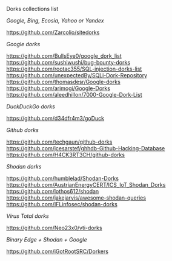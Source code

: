 Dorks collections list



*Google, Bing, Ecosia, Yahoo or Yandex*

https://github.com/Zarcolio/sitedorks


*Google dorks*

https://github.com/BullsEye0/google_dork_list
https://github.com/sushiwushi/bug-bounty-dorks
https://github.com/rootac355/SQL-injection-dorks-list
https://github.com/unexpectedBy/SQLi-Dork-Repository
https://github.com/thomasdesr/Google-dorks
https://github.com/arimogi/Google-Dorks
https://github.com/aleedhillon/7000-Google-Dork-List



*DuckDuckGo dorks*

https://github.com/d34dfr4m3/goDuck


*Github dorks*

https://github.com/techgaun/github-dorks
https://github.com/jcesarstef/ghhdb-Github-Hacking-Database
https://github.com/H4CK3RT3CH/github-dorks



*Shodan dorks*

https://github.com/humblelad/Shodan-Dorks
https://github.com/AustrianEnergyCERT/ICS_IoT_Shodan_Dorks
https://github.com/lothos612/shodan
https://github.com/jakejarvis/awesome-shodan-queries
https://github.com/IFLinfosec/shodan-dorks


*Virus Total dorks*

https://github.com/Neo23x0/vti-dorks


*Binary Edge + Shodan + Google*

https://github.com/iGotRootSRC/Dorkers








